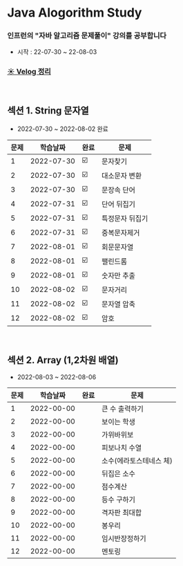 
# Java Alogorithm Study
### 인프런의 "자바 알고리즘 문제풀이" 강의를 공부합니다
- 시작 : 22-07-30 ~ 22-08-03

### [☀️ Velog 정리](https://velog.io/@jupiter-j/series/Algorithm)

<br>

## 섹션 1. String 문자열

- 2022-07-30 ~ 2022-08-02 완료

| 문제 |학습날짜 | 완료 |문제 |
| ------ | -- | -- |----------- |
| 1 | 2022-07-30 |☑️| 문자찾기 |
| 2 |  2022-07-30|☑️| 대소문자 변환|
| 3 |   2022-07-30 |☑️ | 문장속 단어 |
| 4 |   2022-07-31 |☑️ | 단어 뒤집기 |
| 5 | 2022-07-31|☑️ | 특정문자 뒤집기 |
| 6 | 2022-07-31 |☑️ | 중복문자제거 |
| 7 |  2022-08-01 | ☑️ | 회문문자열 |
| 8 |  2022-08-01 | ☑️  | 팰린드롬|
| 9 |  2022-08-01 | ☑️  | 숫자만 추출 |
| 10 |  2022-08-02  | ☑️   | 문자거리 |
| 11 |  2022-08-02 |☑️    | 문자열 압축|
| 12 |  2022-08-02  | ☑️   | 암호 |

<br>

## 섹션 2. Array (1,2차원 배열)
- 2022-08-03 ~ 2022-08-06

| 문제 |학습날짜 | 완료 |문제 |
| ------ | -- | -- |----------- |
| 1 | 2022-00-00 |  | 큰 수 출력하기 |
| 2 |  2022-00-00|  ️| 보이는 학생|
| 3 |  2022-00-00 |  ️ | 가위바위보 |
| 4 | 2022-00-00 |  ️ | 피보나치 수열 |
| 5 | 2022-00-00|  | 소수(에라토스테네스 체)|
| 6 | 2022-00-00 |  | 뒤집은 소수 |
| 7 |  2022-00-00 |   | 점수계산 |
| 8 |  2022-00-00|     | 등수 구하기|
| 9 | 2022-00-00|     | 격자판 최대합 |
| 10 |  2022-00-00  |   | 봉우리 |
| 11 |  2022-00-00|   | 임시반장정하기|
| 12 |  2022-00-00  |    | 멘토링 |

